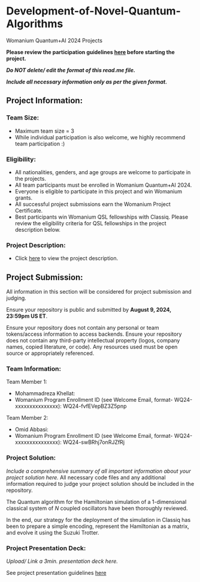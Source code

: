 # Development-of-Novel-Quantum-Algorithms
Womanium Quantum+AI 2024 Projects

**Please review the participation guidelines [here](https://github.com/womanium-quantum/Quantum-AI-2024) before starting the project.**

_**Do NOT delete/ edit the format of this read.me file.**_

_**Include all necessary information only as per the given format.**_

## Project Information:

### Team Size:
  - Maximum team size = 3
  - While individual participation is also welcome, we highly recommend team participation :)

### Eligibility:
  - All nationalities, genders, and age groups are welcome to participate in the projects.
  - All team participants must be enrolled in Womanium Quantum+AI 2024.
  - Everyone is eligible to participate in this project and win Womanium grants.
  - All successful project submissions earn the Womanium Project Certificate.
  - Best participants win Womanium QSL fellowships with Classiq. Please review the eligibility criteria for QSL fellowships in the project description below.

### Project Description:
  - Click [here](https://drive.google.com/file/d/1PGNUShboB4ik_JHZGcIPTh3KYi-aajzp/view?usp=sharing) to view the project description.

## Project Submission:
All information in this section will be considered for project submission and judging.

Ensure your repository is public and submitted by **August 9, 2024, 23:59pm US ET**.

Ensure your repository does not contain any personal or team tokens/access information to access backends. Ensure your repository does not contain any third-party intellectual property (logos, company names, copied literature, or code). Any resources used must be open source or appropriately referenced.


### Team Information:
Team Member 1:
 - Mohammadreza Khellat: 
 - Womanium Program Enrollment ID (see Welcome Email, format- WQ24-xxxxxxxxxxxxxxx): WQ24-fvfEVepBZ3Z5pnp


Team Member 2:
 - Omid Abbasi: 
 - Womanium Program Enrollment ID (see Welcome Email, format- WQ24-xxxxxxxxxxxxxxx): WQ24-swBRhj7onRJZfRj



### Project Solution:
_Include a comprehensive summary of all important information about your project solution here._
All necessary code files and any additional information required to judge your project solution should be included in the repository.

The Quantum algorithm for the Hamiltonian simulation of a 1-dimensional
classical system of $N$ coupled oscillators have been thoroughly
reviewed.

In the end, our strategy for the deployment of the simulation in
Classiq has been to prepare a simple encoding, represent the
Hamiltonian as a matrix, and evolve it using the Suzuki Trotter.



### Project Presentation Deck:
_Upload/ Link a 3min. presentation deck here._

See project presentation guidelines [here](https://docs.google.com/document/d/13nWF8AxFAfFYTWEYPT3BpPdYkqtxxSAjmuXj_zcMh-E/edit?usp=sharing)

